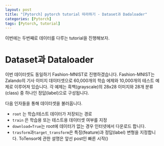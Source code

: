 ```yaml
---
layout: post
title: "[Pytorch] pytorch tutorial 따라하기 - Dataset과 Dadaloader"
categories: [Pytorch]
tags: [Pytorch, tutorial]
---
```


이번에는 두번째로 데이터를 다루는 tutorial을 진행해보자.

# Dataset과 Dataloader

이번 데이터셋도 동일하기 Fashion-MNIST로 진행하겠습니다. Fashion-MNIST는 Zalando의 기사 이미지 데이터셋으로 60,000개의 학습 에제와 10,000개의 테스트 예제로 이루어져 있습니다. 각 예제는 흑백(grayscale)의 28x28 이미지와 28개 분류(class) 중 하나인 정답(label)으로 구성됩니다.

다음 인자들을 통해 데이터셋을 불러옵니다.
- <code>root</code> 는 학습/테스트 데이터가 저장되는 경로
- <code>train</code> 은 학습용 또는 테스트용 데이터셋 여부를 지정
- <code>download=True</code>는 <cdoe>root</code>에 데이터가 없는 경우 인터넷에서 다운로드 합니다.
- <code>trasform</code>과<code>target_transform</code>은 특징(feature)과 정답(label) 변형을 지정합니다. ToTensor에 관한 설명은 앞선 post인 빠른 시작()